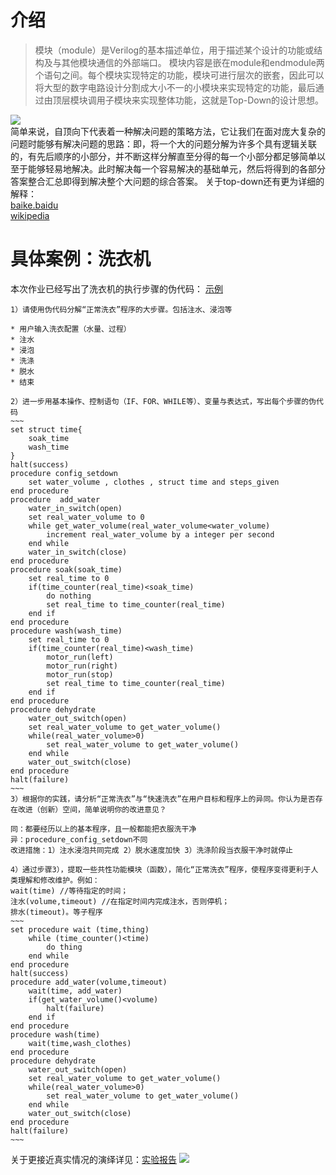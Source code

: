# 介绍
>模块（module）是Verilog的基本描述单位，用于描述某个设计的功能或结构及与其他模块通信的外部端口。
模块内容是嵌在module和endmodule两个语句之间。每个模块实现特定的功能，模块可进行层次的嵌套，因此可以将大型的数字电路设计分割成大小不一的小模块来实现特定的功能，最后通过由顶层模块调用子模块来实现整体功能，这就是Top-Down的设计思想。

![](https://gss2.bdstatic.com/-fo3dSag_xI4khGkpoWK1HF6hhy/baike/w%3D268%3Bg%3D0/sign=64329eeebc7eca8012053ee1a918f0e0/ac4bd11373f082028c8ca9f247fbfbedaa641be4.jpg)  
简单来说，自顶向下代表着一种解决问题的策略方法，它让我们在面对庞大复杂的问题时能够有解决问题的思路：即，将一个大的问题分解为许多个具有逻辑关联的，有先后顺序的小部分，并不断这样分解直至分得的每一个小部分都足够简单以至于能够轻易地解决。此时解决每一个容易解决的基础单元，然后将得到的各部分答案整合汇总即得到解决整个大问题的综合答案。
关于top-down还有更为详细的解释：  
[baike.baidu](https://baike.baidu.com/item/%E8%87%AA%E9%A1%B6%E5%90%91%E4%B8%8B/9827072?fr=aladdin)  
[wikipedia](https://en.wikipedia.org/wiki/Top-down_and_bottom-up_design)
# 具体案例：洗衣机
本次作业已经写出了洗衣机的执行步骤的伪代码：
[示例](hw08)  
```
1）请使用伪代码分解“正常洗衣”程序的大步骤。包括注水、浸泡等

* 用户输入洗衣配置（水量、过程）
* 注水
* 浸泡
* 洗涤
* 脱水
* 结束

2）进一步用基本操作、控制语句（IF、FOR、WHILE等）、变量与表达式，写出每个步骤的伪代码
~~~
set struct time{
    soak_time
    wash_time
}
halt(success)
procedure config_setdown
    set water_volume , clothes , struct time and steps_given
end procedure
procedure  add_water
    water_in_switch(open)
    set real_water_volume to 0
    while get_water_volume(real_water_volume<water_volume)
        increment real_water_volume by a integer per second
    end while
    water_in_switch(close)
end procedure
procedure soak(soak_time)
    set real_time to 0
    if(time_counter(real_time)<soak_time)
        do nothing 
        set real_time to time_counter(real_time)
    end if 
end procedure
procedure wash(wash_time)
    set real_time to 0
    if(time_counter(real_time)<wash_time)
        motor_run(left)
        motor_run(right)
        motor_run(stop)
        set real_time to time_counter(real_time)
    end if
end procedure
procedure dehydrate
    water_out_switch(open)
    set real_water_volume to get_water_volume()
    while(real_water_volume>0)
        set real_water_volume to get_water_volume()
    end while
    water_out_switch(close)
end procedure
halt(failure)
~~~
3）根据你的实践，请分析“正常洗衣”与“快速洗衣”在用户目标和程序上的异同。你认为是否存在改进（创新）空间，简单说明你的改进意见？

同：都要经历以上的基本程序，且一般都能把衣服洗干净  
异：procedure_config_setdown不同  
改进措施：1）注水浸泡共同完成 2）脱水速度加快 3）洗涤阶段当衣服干净时就停止  

4）通过步骤3），提取一些共性功能模块（函数），简化“正常洗衣”程序，使程序变得更利于人类理解和修改维护。例如：  
wait(time) //等待指定的时间；  
注水(volume,timeout) //在指定时间内完成注水，否则停机；  
排水(timeout)。等子程序
~~~
set procedure wait (time,thing)
    while (time_counter()<time)
        do thing
    end while
end procedure
halt(success)
procedure add_water(volume,timeout)
    wait(time, add_water)
    if(get_water_volume()<volume)
        halt(failure)
    end if
end procedure
procedure wash(time)
    wait(time,wash_clothes)
end procedure
procedure dehydrate
    water_out_switch(open)
    set real_water_volume to get_water_volume()
    while(real_water_volume>0)
        set real_water_volume to get_water_volume()
    end while
    water_out_switch(close)
end procedure
halt(failure)
~~~
```
关于更接近真实情况的演绎详见：[实验报告](http://www.51hei.com/bbs/dpj-125837-1.html)
![](https://timgsa.baidu.com/timg?image&quality=80&size=b9999_10000&sec=1542811210&di=76a7f04a9ae9adb5c352b43dd932da98&imgtype=jpg&er=1&src=http%3A%2F%2Fc.51hei.com%2Fa%2Fhuq%2Fa%2Fa%2F9%2F62%2F62.003.jpg)